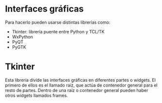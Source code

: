 # Interfaces gráficas

Para hacerlo pueden usarse distintas librerías como:
* Tkinter: librería puente entre Python y TCL/TK
* WxPython
* PyQT
* PyGTK


<!-- ## Pasos
Para poder usar esta librería se debe instalar antes en el sistema, usando el siguiente comando:
`sudo apt install python3-tk` -->

# Tkinter

Esta librería divide las interfaces gráficas en diferentes partes o widgets. El primero de ellos es el llamado raíz, que actúa de contenedor general para el resto de partes.
Dentro de una raíz o contenedor general pueden haber otros widgets llamados frames.